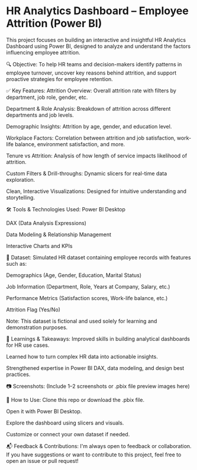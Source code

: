 # HR Analytics Dashboard – Employee Attrition (Power BI)
This project focuses on building an interactive and insightful HR Analytics Dashboard using Power BI, designed to analyze and understand the factors influencing employee attrition.

🔍 Objective:
To help HR teams and decision-makers identify patterns in employee turnover, uncover key reasons behind attrition, and support proactive strategies for employee retention.

✅ Key Features:
Attrition Overview: Overall attrition rate with filters by department, job role, gender, etc.

Department & Role Analysis: Breakdown of attrition across different departments and job levels.

Demographic Insights: Attrition by age, gender, and education level.

Workplace Factors: Correlation between attrition and job satisfaction, work-life balance, environment satisfaction, and more.

Tenure vs Attrition: Analysis of how length of service impacts likelihood of attrition.

Custom Filters & Drill-throughs: Dynamic slicers for real-time data exploration.

Clean, Interactive Visualizations: Designed for intuitive understanding and storytelling.

🛠️ Tools & Technologies Used:
Power BI Desktop

DAX (Data Analysis Expressions)

Data Modeling & Relationship Management

Interactive Charts and KPIs

📁 Dataset:
Simulated HR dataset containing employee records with features such as:

Demographics (Age, Gender, Education, Marital Status)

Job Information (Department, Role, Years at Company, Salary, etc.)

Performance Metrics (Satisfaction scores, Work-life balance, etc.)

Attrition Flag (Yes/No)

Note: This dataset is fictional and used solely for learning and demonstration purposes.

📌 Learnings & Takeaways:
Improved skills in building analytical dashboards for HR use cases.

Learned how to turn complex HR data into actionable insights.

Strengthened expertise in Power BI DAX, data modeling, and design best practices.

📷 Screenshots:
(Include 1–2 screenshots or .pbix file preview images here)

📎 How to Use:
Clone this repo or download the .pbix file.

Open it with Power BI Desktop.

Explore the dashboard using slicers and visuals.

Customize or connect your own dataset if needed.

📬 Feedback & Contributions:
I'm always open to feedback or collaboration. If you have suggestions or want to contribute to this project, feel free to open an issue or pull request!
